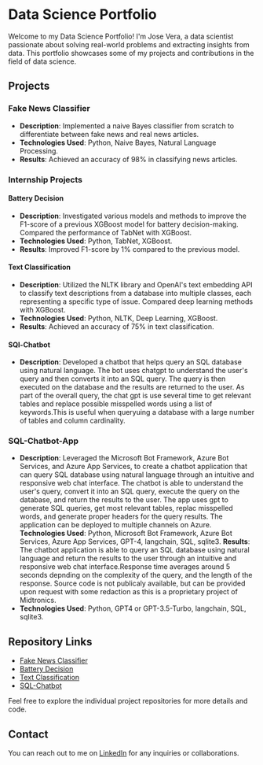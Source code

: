 # Data Science Portfolio

Welcome to my Data Science Portfolio! I'm Jose Vera, a data scientist passionate about solving real-world problems and extracting insights from data. This portfolio showcases some of my projects and contributions in the field of data science.

## Projects

### Fake News Classifier

- **Description**: Implemented a naive Bayes classifier from scratch to differentiate between fake news and real news articles.
- **Technologies Used**: Python, Naive Bayes, Natural Language Processing.
- **Results**: Achieved an accuracy of 98% in classifying news articles.

### Internship Projects

#### Battery Decision

- **Description**: Investigated various models and methods to improve the F1-score of a previous XGBoost model for battery decision-making. Compared the performance of TabNet with XGBoost.
- **Technologies Used**: Python, TabNet, XGBoost.
- **Results**: Improved F1-score by 1% compared to the previous model.

#### Text Classification

- **Description**: Utilized the NLTK library and OpenAI's text embedding API to classify text descriptions from a database into multiple classes, each representing a specific type of issue. Compared deep learning methods with XGBoost.
- **Technologies Used**: Python, NLTK, Deep Learning, XGBoost.
- **Results**: Achieved an accuracy of 75% in text classification.

#### SQl-Chatbot
- **Description**: Developed a chatbot that helps query an SQL database using natural language. The bot uses chatgpt to understand the user's query and then converts it into an SQL query. The query is then executed on the database and the results are returned to the user. As part of the overall query, the chat gpt is use several time to get relevant tables and replace possible misspelled words using a list of keywords.This is useful when queryuing a database with a large number of tables and column cardinality.

### SQL-Chatbot-App
- **Description**: Leveraged the Microsoft Bot Framework, Azure Bot Services, and Azure App Services, to create a chatbot application that can query SQL database using natural language through an intuitive and responsive web chat interface. The chatbot is able to understand the user's query, convert it into an SQL query, execute the query on the database, and return the results to the user. The app uses gpt to generate SQL queries, get most relevant tables, replac misspelled words, and generate proper headers for the query results. The application can be deployed to multiple channels on Azure.
**Technologies Used**: Python, Microsoft Bot Framework, Azure Bot Services, Azure App Services, GPT-4, langchain, SQL, sqlite3.
**Results**: The chatbot application is able to query an SQL database using natural language and return the results to the user through an intuitive and responsive web chat interface.Response time averages around 5 seconds depnding on the complexity of the query, and the length of the response. Source code is not publicaly available, but can be provided upon request with some redaction as this is a proprietary project of Midtronics.
- **Technologies Used**: Python, GPT4 or GPT-3.5-Turbo, langchain, SQL, sqlite3. 

## Repository Links

- [Fake News Classifier](https://github.com/joseosvaldo16/Portafolio/tree/06c152b9a6e082f88aa829db77a2bbb3e7cfc902/Fake_News_Classifier_NLP)
- [Battery Decision](https://github.com/joseosvaldo16/Portafolio/tree/06c152b9a6e082f88aa829db77a2bbb3e7cfc902/Internship_Projects/Battery_Decision)
- [Text Classification](https://github.com/joseosvaldo16/Portafolio/tree/06c152b9a6e082f88aa829db77a2bbb3e7cfc902/Internship_Projects/Text_Classification)
- [SQL-Chatbot](https://github.com/joseosvaldo16/Portafolio/tree/d3eb5299ae79e3632833a9a1790eef67418aded4/SQL-ChatBot)

Feel free to explore the individual project repositories for more details and code.

## Contact

You can reach out to me on [LinkedIn](https://www.linkedin.com/in/jvera3/) for any inquiries or collaborations.

